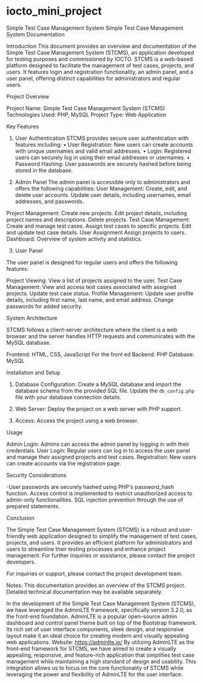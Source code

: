 # iocto_mini_project
Simple Test Case Management System
Simple Test Case Management System Documentation

Introduction
This document provides an overview and documentation of the Simple Test Case Management System (STCMS), an application developed for testing purposes and commissioned by IOCTO. STCMS is a web-based platform designed to facilitate the management of test cases, projects, and users. It features login and registration functionality, an admin panel, and a user panel, offering distinct capabilities for administrators and regular users.

Project Overview

Project Name: Simple Test Case Management System (STCMS)
Technologies Used: PHP, MySQL
Project Type: Web Application

Key Features
1. User Authentication
STCMS provides secure user authentication with features including:
•	User Registration: New users can create accounts with unique usernames and valid email addresses.
•	Login: Registered users can securely log in using their email addresses or usernames.
•	Password Hashing: User passwords are securely hashed before being stored in the database.

2. Admin Panel
The admin panel is accessible only to administrators and offers the following capabilities:
User Management:
  	Create, edit, and delete user accounts.
Update user details, including usernames, email addresses, and passwords.


Project Management:
  	Create new projects.
Edit project details, including project names and descriptions.
Delete projects.
Test Case Management:
Create and manage test cases.
Assign test cases to specific projects.
Edit and update test case details.
User Assignment
Assign projects to users.
Dashboard:
Overview of system activity and statistics.

3. User Panel

The user panel is designed for regular users and offers the following features:

Project Viewing:
View a list of projects assigned to the user.
Test Case Management:
View and access test cases associated with assigned projects.
Update test case status.
Profile Management:
Update user profile details, including first name, last name, and email address.
Change passwords for added security.




System Architecture

STCMS follows a client-server architecture where the client is a web browser and the server handles HTTP requests and communicates with the MySQL database.

Frontend: HTML, CSS, JavaScript 
For the front ed
Backend: PHP
Database: MySQL

Installation and Setup

1. Database Configuration:
Create a MySQL database and import the database schema from the provided SQL file.
Update the `db_config.php` file with your database connection details.

2. Web Server:
Deploy the project on a web server with PHP support.

3. Access:
Access the project using a web browser.

Usage

Admin Login: Admins can access the admin panel by logging in with their credentials.
User Login: Regular users can log in to access the user panel and manage their assigned projects and test cases.
Registration: New users can create accounts via the registration page. 

Security Considerations

-User passwords are securely hashed using PHP's password_hash function.
Access control is implemented to restrict unauthorized access to admin-only functionalities.
SQL injection prevention through the use of prepared statements.

Conclusion

The Simple Test Case Management System (STCMS) is a robust and user-friendly web application designed to simplify the management of test cases, projects, and users. It provides an efficient platform for administrators and users to streamline their testing processes and enhance project management. For further inquiries or assistance, please contact the project developers.

For inquiries or support, please contact the project development team.

Notes: 
This documentation provides an overview of the STCMS project. Detailed technical documentation may be available separately.

In the development of the Simple Test Case Management System (STCMS), we have leveraged the AdminLTE framework, specifically version 3.2.0, as the front-end foundation. AdminLTE is a popular open-source admin dashboard and control panel theme built on top of the Bootstrap framework. Its rich set of user interface components, sleek design, and responsive layout make it an ideal choice for creating modern and visually appealing web applications.
Website: https://adminlte.io/
By utilizing AdminLTE as the front-end framework for STCMS, we have aimed to create a visually appealing, responsive, and feature-rich application that simplifies test case management while maintaining a high standard of design and usability. This integration allows us to focus on the core functionality of STCMS while leveraging the power and flexibility of AdminLTE for the user interface.
